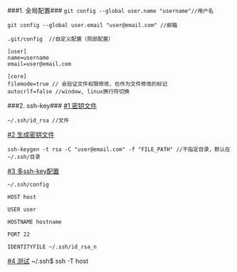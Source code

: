 ###1. 全局配置###
`
git config --global user.name "username"//用户名 
`

`git config --global user.email "user@email.com" //邮箱
`
    
    .git/config  //自定义配置（局部配置）

    [user]
    name=username
    email=user@email.com

    [core]
    filemode=true // 会验证文件权限修改，也作为文件修改的标记
    autocrlf=false //window, linux换行符切换

###2. ssh-key###
[#1 密钥文件](____)

`
    ~/.ssh/id_rsa //文件
`

[#2 生成密钥文件](____)

`
    ssh-keygen -t rsa -C "user@email.com" -f "FILE_PATH" //不指定目录，默认在~/.ssh/目录
`

[ #3 多ssh-key配置](____)

    ~/.ssh/config

    HOST host

    USER user

    HOSTNAME hostname

    PORT 22

    IDENTITYFILE ~/.ssh/id_rsa_n


[#4 测试](____)
    ~/.ssh$ ssh -T host